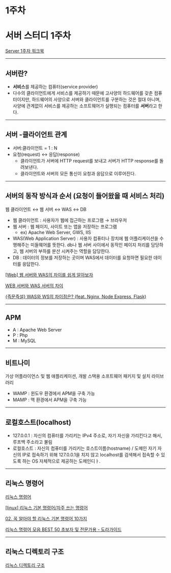 # 1주차

# 서버 스터디 1주차

[Server 1주차 워크북](https://www.notion.so/Server-1-94024771f6774893808b23e4a74299e0) 

---

## 서버란?

- **서비스**를 제공하는 컴퓨터(service provider)
- 다수의 클라이언트에게 서비스를 제공하기 때문에 고사양의 하드웨어를 갖춘 컴퓨터이지만, 하드웨어의 사양으로 서버와 클라이언트를 구분하는 것은 절대 아니며, 사양에 관계없이 서비스를 제공하는 소프트웨어가 실행되는 컴퓨터를 **서버**라고 한다.

---

## 서버 -클라이언트 관계

- 서버:클라이언트 = 1 : N
- 요청(request) ↔ 응답(response)
    - 클라이언트가 서버에 HTTP request를 보내고 서버가 HTTP response를 돌려보낸다.
    - 클라이언트와 서버의 모든 통신이 요청과 응답으로 이루어진다.

---

## 서버의 동작 방식과 순서 (요청이 들어왔을 때 서비스 처리)

웹 클라이언트 ↔ 웹 서버 ↔ WAS ↔ DB

- 웹 클라이언트 : 사용자가 웹에 접근하는 프로그램 → 브라우저
- 웹 서버 : 웹 페이지, 사이트 또는 앱을 저장하는 프로그램
    - ex) Apache Web Server, GWS, IIS
- WAS(Web Application Server) : 사용자 컴퓨터나 장치에 웹 어플리케이션을 수행해주는 미들웨어를 뜻한다. db나 웹 서버 사이에서 동적인 페이지 처리를 담당하고, 웹 서버의 부하를 분산 시켜주는 역할을 담당한다.
- DB : 데이터의 정보를 저장하는 곳이며 WAS에서 데이터를 요청하면 필요한 데이터를 응답한다.

[[Web] 웹 서버와 WAS의 차이를 쉽게 알아보자](https://codechasseur.tistory.com/25)

[WEB 서버와 WAS 서버의 차이](https://sungks.tistory.com/195)

[{즉문즉설} WAS와 WS의 차이점은? (feat. Nginx, Node Express, Flask)](https://www.youtube.com/watch?v=6xl3wKMjmWg)

---

## APM

- A : Apache Web Server
- P : Php
- M : MySQL

---

## 비트나미

가상 어플라이언스 및 웹 애플리케이션, 개발 스택용 소프트웨어 패키지 및 설치 라이브러리

- WAMP : 윈도우 환경에서 APM을 구축 가능
- MAMP : 맥 환경에서 APM을 구축 가능

---

## 로컬호스트(localhost)

- 127.0.0.1 : 자신의 컴퓨터를 가리키는 IPv4 주소로, 자기 자신을 가리킨다고 해서, 루프백 주소라고 불림
- 로컬호스트 : 자신의 컴퓨터를 가리키는 호스트이름(hostname) / 도메인
자기 자신의 IP로 접속하기 위해 127.0.0.1을 치지 않고 localhost를 검색해서 접속할 수 있도록 하는 OS 자체적으로 제공하는 도메인디ㅏ.

---

## 리눅스 명령어

[리눅스 명령어](https://www.notion.so/e3637e7c787446fc9e0b942e0de1688a) 

[[linux] 리눅스 기본 명령어/자주 쓰는 명령어](https://itholic.github.io/linux-basic-command/)

[02. 꼭 알아야 할 리눅스 기본 명령어 10가지](https://gomguard.tistory.com/73)

[리눅스 명령어 모음 BEST 50 초보자 및 전문가용 - 도라가이드](https://dora-guide.com/linux-commands/)

---
## 리눅스 디렉토리 구조

[리눅스 디렉토리 구조](https://webdir.tistory.com/101)
